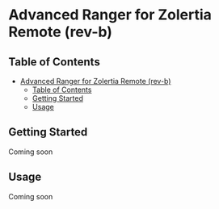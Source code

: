 # Advanced Ranger for Zolertia Remote (rev-b)

## Table of Contents
- [Advanced Ranger for Zolertia Remote (rev-b)](#advanced-ranger-for-zolertia-remote-rev-b)
  - [Table of Contents](#table-of-contents)
  - [Getting Started](#getting-started)
  - [Usage](#usage)

## Getting Started
Coming soon

## Usage
Coming soon